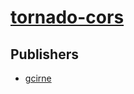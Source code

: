 # [tornado-cors](https://pypi.org/project/tornado-cors)



## Publishers
- [gcirne](https://pypi.org/user/gcirne)

